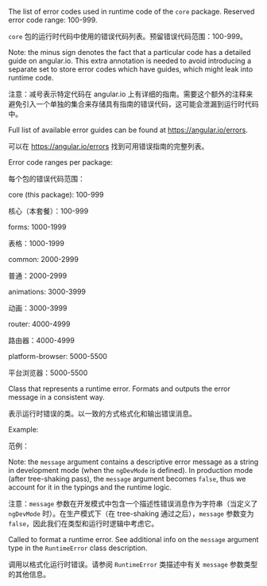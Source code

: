 The list of error codes used in runtime code of the `core` package.
Reserved error code range: 100-999.

`core` 包的运行时代码中使用的错误代码列表。预留错误代码范围：100-999。

Note: the minus sign denotes the fact that a particular code has a detailed guide on
angular.io. This extra annotation is needed to avoid introducing a separate set to store
error codes which have guides, which might leak into runtime code.

注意：减号表示特定代码在 angular.io 上有详细的指南。需要这个额外的注释来避免引入一个单独的集合来存储具有指南的错误代码，这可能会泄漏到运行时代码中。

Full list of available error guides can be found at https://angular.io/errors.

可以在 https://angular.io/errors 找到可用错误指南的完整列表。

Error code ranges per package:

每个包的错误代码范围：

core \(this package\): 100-999

核心（本套餐）：100-999

forms: 1000-1999

表格：1000-1999

common: 2000-2999

普通：2000-2999

animations: 3000-3999

动画：3000-3999

router: 4000-4999

路由器：4000-4999

platform-browser: 5000-5500

平台浏览器：5000-5500

Class that represents a runtime error.
Formats and outputs the error message in a consistent way.

表示运行时错误的类。以一致的方式格式化和输出错误消息。

Example:

范例：

Note: the `message` argument contains a descriptive error message as a string in development
mode \(when the `ngDevMode` is defined\). In production mode \(after tree-shaking pass\), the
`message` argument becomes `false`, thus we account for it in the typings and the runtime
logic.

注意：`message` 参数在开发模式中包含一个描述性错误消息作为字符串（当定义了 `ngDevMode` 时）。在生产模式下（在 tree-shaking 通过之后），`message` 参数变为 `false`，因此我们在类型和运行时逻辑中考虑它。

Called to format a runtime error.
See additional info on the `message` argument type in the `RuntimeError` class description.

调用以格式化运行时错误。请参阅 `RuntimeError` 类描述中有关 `message` 参数类型的其他信息。